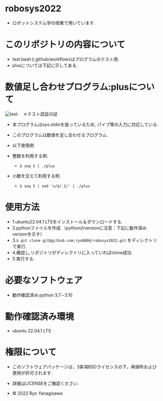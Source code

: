 # robosys2022

 * ロボットシステム学の授業で用いています.

# このリポジトリの内容について

 * test.bashとgithub/workflowsはプログラムのテスト用.
 * plusについては下記に示してある. 

# 数値足し合わせプログラム:plusについて
![test](https://github.com/ryo0806/robosys2022/actions/workflows/test.yml/badge.svg) 　＊テスト認証の証

 * 本プログラムはsys.stdinを扱っているため, パイプ等の入力に対応している.
 * このプログラムは数値を足し合わせるプログラム.
 * 以下使用例
 * 整数を利用する例.
   * `$ seq 5 | ./plus`   
 
 * 小数を交えて利用する例.
   * `$ seq 5 | sed 's/$/.1/' | ./plus`   

# 使用方法

 * 1.ubuntu22.04.1 LTSをインストール＆ダウンロードする.
 * 2.pythonファイルを作成.（pythonのversionに注意：下記に動作済みversionを示す）
 * 3.`$ git clone git@github.com:ryo0806/robosys2022.git` をディレクトリで実行.
 * 4.確認し,リポジトリがディレクトリに入っていればclone成功.
 * 5.実行する.

# 必要なソフトウェア
 * 動作確認済み:python 3.7∼3.10

# 動作確認済み環境
 * ubuntu 22.04.1 LTS 

# 権限について 
  * このソフトウェアパッケージは，3条項BSDライセンスの下，再頒布および使用が許可されます．
  * 詳細はLICENSEをご確認ください.

  * © 2022 Ryo Yanagisawa



